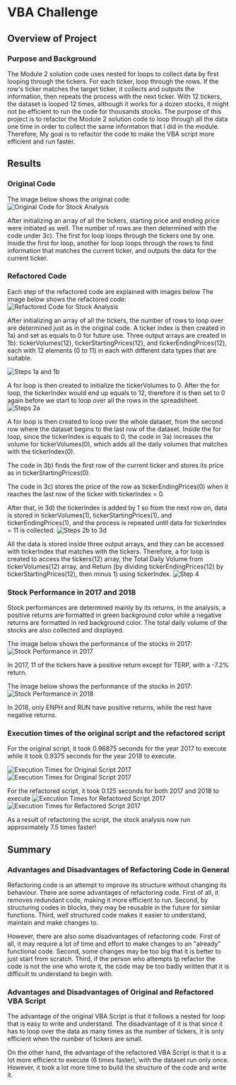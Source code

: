 # VBA Challenge

## Overview of Project

### Purpose and Background
The Module 2 solution code uses nested for loops to collect data by first looping through the tickers. For each ticker, loop through the rows. If the row's ticker matches the target ticker, it collects and outputs the information, then repeats the process with the next ticker. With 12 tickers, the dataset is looped 12 times, although it works for a dozen stocks, it might not be efficient to run the code for thousands stocks. The purpose of this project is to refactor the Module 2 solution code to loop through all the data one time in order to collect the same information that I did in the module. Therefore, My goal is to refactor the code to make the VBA script more efficient and run faster. 

## Results

### Original Code
The image below shows the original code:
![Original Code for Stock Analysis](Other_Screenshots/Stock_Analysis_Original_Code.PNG)

After initializing an array of all the tickers, starting price and ending price were initiated as well. The number of rows are then determined with the code under 3c). The first for loop loops through the tickers one by one. Inside the first for loop, another for loop loops through the rows to find information that matches the current ticker, and outputs the data for the current ticker.

### Refactored Code
Each step of the refactored code are explained with images below
The image below shows the refactored code:
![Refactored Code for Stock Analysis](Other_Screenshots/Stock_Analysis_Refactored_Code.PNG)

After initializing an array of all the tickers, the number of rows to loop over are determined just as in the original code. A ticker index is then created in 1a) and set as equals to 0 for future use. Three output arrays are created in 1b): tickerVolumes(12), tickerStartingPrices(12), and tickerEndingPrices(12), each with 12 elements (0 to 11) in each with different data types that are suitable.

![Steps 1a and 1b](Other_Screenshots/1a_and_1b.PNG)

A for loop is then created to initialize the tickerVolumes to 0. After the for loop, the tickerIndex would end up equals to 12, therefore it is then set to 0 again before we start to loop over all the rows in the spreadsheet.
![Steps 2a](Other_Screenshots/2a.PNG)

A for loop is then created to loop over the whole dataset, from the second row where the dataset begins to the last row of the dataset. Inside the for loop, since the tickerIndex is equals to 0, the code in 3a) increases the volume for tickerVolumes(0), which adds all the daily volumes that matches with the tickerIndex(0). 

The code in 3b) finds the first row of the current ticker and stores its price as in tickerStartingPrices(0). 

The code in 3c) stores the price of the row as tickerEndingPrices(0) when it reaches the last row of the ticker with tickerIndex = 0. 

After that, in 3d) the tickerIndex is added by 1 so from the next row on, data is stored in tickerVolumes(1), tickerStartingPrices(1), and tickerEndingPrices(1), and the process is repeated until data for tickerIndex = 11 is collected.
![Steps 2b to 3d](Other_Screenshots/2b_to_3d.PNG)

All the data is stored inside three output arrays, and they can be accessed with tickerIndex that matches with the tickers. Therefore, a for loop is created to access the tickers(12) array, the Total Daily Volume from tickerVolumes(12) array, and Return (by dividing tickerEndingPrices(12) by tickerStartingPrices(12), then minus 1) using tickerIndex.
![Step 4](Other_Screenshots/4.PNG)

### Stock Performance in 2017 and 2018
Stock performances are determined mainly by its returns, in the analysis, a positive returns are formatted in green background color while a negative returns are formatted in red background color. The total daily volume of the stocks are also collected and displayed.

The image below shows the performance of the stocks in 2017:
![Stock Performance in 2017](Other_Screenshots/2017_Results.PNG)

In 2017, 11 of the tickers have a positive return except for TERP, with a -7.2% return.

The image below shows the performance of the stocks in 2017:
![Stock Performance in 2018](Other_Screenshots/2018_Results.PNG)

In 2018, only ENPH and RUN have positive returns, while the rest have negative returns.

### Execution times of the original script and the refactored script
For the original script, it took 0.96875 seconds for the year 2017 to execute while it took 0.9375 seconds for the year 2018 to execute.

![Execution Times for Original Script 2017](Other_Screenshots/All_Stocks_Analysis_2017.PNG)
![Execution Times for Original Script 2017](Other_Screenshots/All_Stocks_Analysis_2018.PNG)

For the refactored script, it took 0.125 seconds for both 2017 and 2018 to execute
![Execution Times for Refactored Script 2017](Resources/VBA_Challenge_2017.PNG)
![Execution Times for Refactored Script 2017](Resources/VBA_Challenge_2018.PNG)

As a result of refactoring the script, the stock analysis now run approximately 7.5 times faster!

## Summary

### Advantages and Disadvantages of Refactoring Code in General
Refactoring code is an attempt to improve its structure without changing its behaviour. There are some advantages of refactoring code. First of all, it removes redundant code, making it more efficient to run. Second, by structuring codes in blocks, they may be reusable in the future for similar functions. Third, well structured code makes it easier to understand, maintain and make changes to.

However, there are also some disadvantages of refactoring code. First of all, it may require a lot of time and effort to make changes to an "already" functional code. Second, some changes may be too big that it is better to just start from scratch. Third, if the person who attempts tp refactor the code is not the one who wrote it, the code may be too badly written that it is difficult to understand to begin with. 

### Advantages and Disadvantages of Original and Refactored VBA Script
The advantage of the original VBA Script is that it follows a nested for loop that is easy to write and understand. The disadvantage of it is that since it has to loop over the data as many times as the number of tickers, it is only efficient when the number of tickers are small.

On the other hand, the advantage of the refactored VBA Script is that it is a lot more efficient to execute (6 times faster), with the dataset run only once. However, it took a lot more time to build the structure of the code and write it.